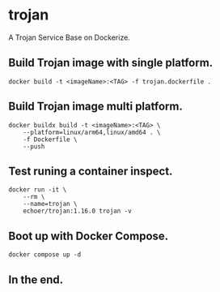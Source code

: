 # trojan
A Trojan Service Base on Dockerize.

## Build Trojan image with single platform.
    docker build -t <imageName>:<TAG> -f trojan.dockerfile .

## Build Trojan image multi platform.
    docker buildx build -t <imageName>:<TAG> \
        --platform=linux/arm64,linux/amd64 . \
        -f Dockerfile \
        --push

## Test runing a container inspect.
    docker run -it \
        --rm \
        --name=trojan \
        echoer/trojan:1.16.0 trojan -v

## Boot up with Docker Compose.
    docker compose up -d

## In the end.